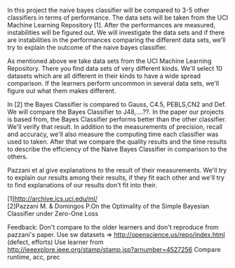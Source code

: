 In this project the naive bayes classifier will be compared to 3-5 other classifiers in terms of performance. The data sets will be taken from the UCI Machine Learning Repository [1].
After the performances are measured, instabilities will be figured out. We will investigate the data sets and if there are instabilities in the performances comparing the different data sets, we'll try to explain the outcome of the naive bayes classifier.

As mentioned above we take data sets from the UCI Machine Learning Repository. There you find data sets of very different kinds. We'll select 10 datasets which are all different in their kinds to have a wide spread comparison. If the learners perform uncommon in several data sets, we'll figure out what them makes different.

In [2] the Bayes Classifier is compared to Gauss, C4.5, PEBLS,CN2 and Def. We will compare the Bayes Classifier to J48,....??. In the paper our projects is based from, the Bayes Classifier performs better than the other classifier. We'll verify that result.
In addition to the measurements of precision, recall and accuracy, we'll also measure the computing time each classifier was used to taken.
After that we compare the quality results and the time results to describe the efficiency of the Naive Bayes Classifier in comparison to the others.

Pazzani et al give explanations to the result of their measurements. We'll try to explain our results among their results, if they fit each other and we'll try to find explanations of our results don't fit into their.





[1]http://archive.ics.uci.edu/ml/<br>
[2]Pazzani M. & Domingos P.On the Optimality of the Simple Bayesian Classifier under Zero-One Loss



Feedback:
Don't compare to the older learners and don't reproduce from pazzani's paper.
Use sw datasets => http://openscience.us/repo/index.html (defect, efforts)
Use learner from http://ieeexplore.ieee.org/stamp/stamp.jsp?arnumber=4527256
Compare runtime, acc, prec
